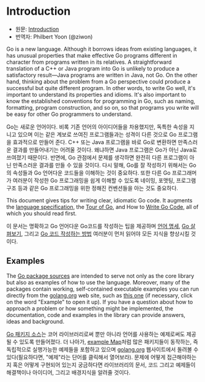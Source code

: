 # Introduction

* 원문: [Introduction](https://golang.org/doc/effective_go.html#introduction)
* 번역자: Philbert Yoon (@ziwon)

Go is a new language. Although it borrows ideas from existing languages, it has unusual properties that make effective Go programs different in character from programs written in its relatives. A straightforward translation of a C++ or Java program into Go is unlikely to produce a satisfactory result—Java programs are written in Java, not Go. On the other hand, thinking about the problem from a Go perspective could produce a successful but quite different program. In other words, to write Go well, it's important to understand its properties and idioms. It's also important to know the established conventions for programming in Go, such as naming, formatting, program construction, and so on, so that programs you write will be easy for other Go programmers to understand.

Go는 새로운 언어이다. 비록 기존 언어의 아이디어들을 차용했지만, 독특한 속성을 지니고 있으며 이는 같은 계보로 쓰여진 프로그램들과는 성격이 다른 것으로 Go 프로그램을 효과적으로 만들어 준다. C++ 또는 Java 프로그램을 바로 Go로 변환하면 만족스러운 결과를 만들어내기는 어려울 것이다. 왜냐하면 Java 프로그램은 Go가 아닌 Java로 쓰여졌기 때문이다. 반면에, Go 관점에서 문제를 생각하면 완전히 다른 프로그램이 아닌 만족스러운 결과를 만들 수 있을 것이다. 다시 말해, Go를 잘 작성하기 위해서는 Go의 속성들과 Go 언어다운 코드들을 이해하는 것이 중요하다. 또한 다른 Go 프로그래머가 여러분이 작성한 Go 프로그래밍을 쉽게 이해할 수 있도록 네이밍, 포맷팅, 프로그램 구조 등과 같은 Go 프로그래밍을 위한 정해진 컨벤션들을 아는 것도 중요하다.

This document gives tips for writing clear, idiomatic Go code. It augments the [language specification](https://golang.org/ref/spec), the [Tour of Go](https://tour.golang.org), and How to [Write Go Code](https://golang.org/doc/code.html), all of which you should read first.

이 문서는 명확하고 Go 언어다운 Go코드를 작성하는 팁을 제공하며 [언어 명세](https://golang.org/ref/spec), [Go 살펴보기](https://tour.golang.org), 그리고 [Go 코드 작성하는 방법](https://golang.org/doc/code.html) 여러분이 먼저 읽어야 모든 지식을 향상시킬 것이다.

## Examples

The [Go package sources](https://golang.org/src/) are intended to serve not only as the core library but also as examples of how to use the language. Moreover, many of the packages contain working, self-contained executable examples you can run directly from the [golang.org](https://golang.org/) web site, such as [this one](https://golang.org/pkg/strings/#example_Map) (if necessary, click on the word "Example" to open it up). If you have a question about how to approach a problem or how something might be implemented, the documentation, code and examples in the library can provide answers, ideas and background.

[Go 패키지 소스](https://golang.org/src/)는 코어 라이브러리로써 뿐만 아니라 언어를 사용하는 예제로써도 제공될 수 있도록 만들어졌다. 더 나아가, [example Map](https://golang.org/pkg/strings/#exmaple_Map)처럼 많은 패키지들이 동작하는, 즉 독립적으로 실행가능한 예제들을 포함하고
있으며 [golang.org](https://golang.org/) 웹사이트에서 돌려볼 수 있다(필요하다면, "예제"라는 단어를 클릭해서 열어보라). 문제에 어떻게 접근해야하는지 혹은 어떻게 구현되어 있는지 궁금하다면 라이브러리의 문서, 코드 그리고 예제들이 해결책이나 아이디어, 그리고 배경지식을 알려줄 것이다.
